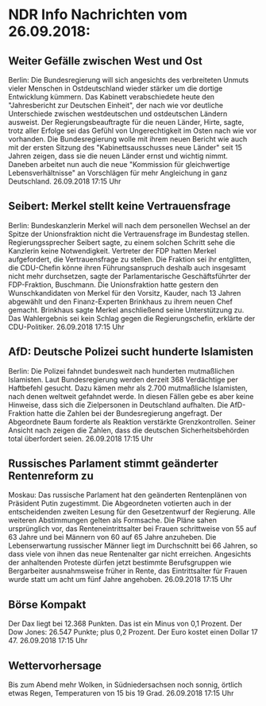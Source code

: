 # NDR Info Nachrichten vom 26.09.2018:


## Weiter Gefälle zwischen West und Ost
Berlin: Die Bundesregierung will sich angesichts des verbreiteten Unmuts vieler Menschen in Ostdeutschland wieder stärker um die dortige Entwicklung kümmern. Das Kabinett verabschiedete heute den "Jahresbericht zur Deutschen Einheit", der nach wie vor deutliche Unterschiede zwischen westdeutschen und ostdeutschen Ländern ausweist. Der Regierungsbeauftragte für die neuen Länder, Hirte, sagte, trotz aller Erfolge sei das Gefühl von Ungerechtigkeit im Osten nach wie vor vorhanden. Die Bundesregierung wolle mit ihrem neuen Bericht wie auch mit der ersten Sitzung des "Kabinettsausschusses neue Länder" seit 15 Jahren zeigen, dass sie die neuen Länder ernst und wichtig nimmt. Daneben arbeitet nun auch die neue "Kommission für gleichwertige Lebensverhältnisse" an Vorschlägen für mehr Angleichung in ganz Deutschland. 26.09.2018 17:15 Uhr 

## Seibert: Merkel stellt keine Vertrauensfrage
Berlin: Bundeskanzlerin Merkel will nach dem personellen Wechsel an der Spitze der Unionsfraktion nicht die Vertrauensfrage im Bundestag stellen. Regierungssprecher Seibert sagte, zu einem solchen Schritt sehe die Kanzlerin keine Notwendigkeit. Vertreter der FDP hatten Merkel aufgefordert, die Vertrauensfrage zu stellen. Die Fraktion sei ihr entglitten, die CDU-Chefin könne ihren Führungsanspruch deshalb auch insgesamt nicht mehr durchsetzen, sagte der Parlamentarische Geschäftsführter der FDP-Fraktion, Buschmann. Die Unionsfraktion hatte gestern den Wunschkandidaten von Merkel für den Vorsitz, Kauder, nach 13 Jahren abgewählt und den Finanz-Experten Brinkhaus zu ihrem neuen Chef gemacht. Brinkhaus sagte Merkel anschließend seine Unterstützung zu. Das Wahlergebnis sei kein Schlag gegen die Regierungschefin, erklärte der CDU-Politiker. 26.09.2018 17:15 Uhr 

## AfD: Deutsche Polizei sucht hunderte Islamisten
Berlin: Die Polizei fahndet bundesweit nach hunderten mutmaßlichen Islamisten. Laut Bundesregierung werden derzeit 368 Verdächtige per Haftbefehl gesucht. Dazu kämen mehr als 2.700 mutmaßliche Islamisten, nach denen weltweit gefahndet werde. In diesen Fällen gebe es aber keine Hinweise, dass sich die Zielpersonen in Deutschland aufhalten. Die AfD-Fraktion hatte die Zahlen bei der Bundesregierung angefragt. Der Abgeordnete Baum forderte als Reaktion verstärkte Grenzkontrollen. Seiner Ansicht nach zeigen die Zahlen, dass die deutschen Sicherheitsbehörden total überfordert seien. 26.09.2018 17:15 Uhr 

## Russisches Parlament stimmt geänderter Rentenreform zu
Moskau: Das russische Parlament hat den geänderten Rentenplänen von Präsident Putin zugestimmt. Die Abgeordneten votierten auch in der entscheidenden zweiten Lesung für den Gesetzentwurf der Regierung. Alle weiteren Abstimmungen gelten als Formsache. Die Pläne sahen ursprünglich vor, das Renteneintrittsalter bei Frauen schrittweise von 55 auf 63 Jahre und bei Männern von 60 auf 65 Jahre anzuheben. Die Lebenserwartung russischer Männer liegt im Durchschnitt bei 66 Jahren, so dass viele von ihnen das neue Rentenalter gar nicht erreichen. Angesichts der anhaltenden Proteste dürfen jetzt bestimmte Berufsgruppen wie Bergarbeiter ausnahmsweise früher in Rente, das Eintrittsalter für Frauen wurde statt um acht um fünf Jahre angehoben. 26.09.2018 17:15 Uhr 

## Börse Kompakt
Der Dax liegt bei 12.368 Punkten. Das ist ein  Minus von 0,1 Prozent. Der Dow Jones: 26.547 Punkte; plus 0,2 Prozent. Der Euro kostet einen Dollar 17 47. 26.09.2018 17:15 Uhr 

## Wettervorhersage
Bis zum Abend mehr Wolken, in Südniedersachsen noch sonnig, örtlich etwas Regen, Temperaturen von 15 bis 19 Grad. 26.09.2018 17:15 Uhr 
